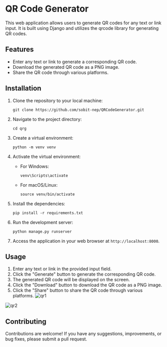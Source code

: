 # QR Code Generator

This web application allows users to generate QR codes for any text or link input. It is built using Django and utilizes the qrcode library for generating QR codes.

## Features

- Enter any text or link to generate a corresponding QR code.
- Download the generated QR code as a PNG image.
- Share the QR code through various platforms.

## Installation

1. Clone the repository to your local machine:

   ```
   git clone https://github.com/sobit-nep/QRCodeGenerator.git
   ```

2. Navigate to the project directory:

   ```
   cd qrg
   ```

3. Create a virtual environment:

   ```
   python -m venv venv
   ```

4. Activate the virtual environment:

   - For Windows:

     ```
     venv\Scripts\activate
     ```

   - For macOS/Linux:

     ```
     source venv/bin/activate
     ```

5. Install the dependencies:

   ```
   pip install -r requirements.txt
   ```

6. Run the development server:

   ```
   python manage.py runserver
   ```

7. Access the application in your web browser at `http://localhost:8000`.

## Usage

1. Enter any text or link in the provided input field.
2. Click the "Generate" button to generate the corresponding QR code.
3. The generated QR code will be displayed on the screen.
4. Click the "Download" button to download the QR code as a PNG image.
5. Click the "Share" button to share the QR code through various platforms.
![qr1](https://github.com/sobit-nep/Django-QRCodeGenerator/assets/65544518/17a4e212-de1e-45ad-8126-ae70d099c508)

![qr2](https://github.com/sobit-nep/Django-QRCodeGenerator/assets/65544518/96d6a5df-4f28-4761-a9e2-b9fd1357ce02)

## Contributing

Contributions are welcome! If you have any suggestions, improvements, or bug fixes, please submit a pull request.
